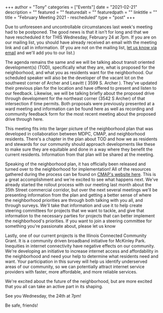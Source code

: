 
+++
author = "Tony"
categories = ["Events"]
date = "2021-02-21"
description = ""
featured = ""
featuredalt = ""
featuredpath = ""
linktitle = ""
title = "February Meeting 2021 - rescheduled"
type = "post"
+++

Due to unforeseen and uncontrollable circumstances last week's meeting had to be postponed. The good news is that it isn't for long and that we have rescheduled it for THIS Wednesday, February 24 at 7pm. If you are on our mailing list, you should have already received an email with the meeting link and call in information. (If you are not on the mailing list,  <a href="mailto:mckinleyparkdevelopmentcouncil@gmail.com?Subject=Inquiry%20from%20Website" target="_top">let us know via email</a></strong>  and we'll add you to our list.)

The agenda remains the same and we will be talking about transit oriented development(s) (TOD), specifically what they are, what is proposed for the neighborhood, and what you as residents want for the neighborhood. Our scheduled speaker will also be the developer of the vacant lot on the southwest corner of Archer and Leavitt ( 3599 S. Archer ). They've updated their previous plan for the location and have offered to present and listen to our feedback. Likewise, we will be talking briefly about the proposed drive through development for the northeast corner (3542 S Archer) of that intersection if time permits. Both proposals were previously presented at a ward meeting and information can be found here as well as recording and community feedback form for the most recent meeting about the proposed drive through here. 

This meeting fits into the larger picture of the neighborhood plan that was developed in collaboration between MDPC, CMAP, and neighborhood residents. There's a chapter in the plan about TOD and how we as residents and stewards for our community should approach developments like these to make sure they are equitable and done in a way where they benefit the current residents. Information from that plan will be shared at the meeting.

Speaking of the neighborhood plan, it has officially been released and turned over to the neighborhood for implementation! All of the resources gathered during the process can be found on [CMAP's website here](https://www.cmap.illinois.gov/programs/LTA/mckinley-park). This is a great accomplishment and we're excited to see what happens next. We've already started the rollout process with our meeting last month about the 35th Street commercial corridor, but over the next several meetings we'll be presenting information from the plan and getting a better sense of where the neighborhood priorities are through both talking with you all, and through surveys. We'll take that information and use it to help create steering committees for projects that we want to tackle, and give that information to the necessary parties for projects that can better implement the neighborhood's priorities. If you want to join a steering committee for something you're passionate about, please let us know  

Lastly, one of our current projects is the Illinois Connected Community Grant. It is a community driven broadband initiative for McKinley Park. Inequities in internet connectivity have negative effects on our community. We're developing an initiative to increase internet access and affordability in the neighborhood and need your help to determine what residents need and want. Your participation in this survey will help us identify underserved areas of our community, so we can potentially attract internet service providers with faster, more affordable, and more reliable services. 

We're excited about the future of the neighborhood, but are more excited that you all can take an active part in its shaping. 

See you Wednesday, the 24th at 7pm!

Be safe, friends!

<br/>
<br/>
